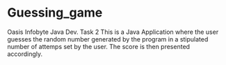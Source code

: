 # Guessing_game
Oasis Infobyte Java Dev. Task 2
This is a Java Application where the user guesses the random number generated by the program in a stipulated number of attemps set by the user.
The score is then presented accordingly.

